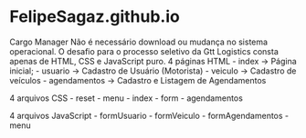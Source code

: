 # FelipeSagaz.github.io
  Cargo Manager
  Não é necessário download ou mudança no sistema operacional.
  O desafio para o processo seletivo da Gtt Logistics consta apenas de HTML, CSS e JavaScript puro.
  4 páginas HTML - index -> Página inicial;
                 - usuario -> Cadastro de Usuário (Motorista)
                 - veiculo -> Cadastro de veículos
                 - agendamentos -> Cadastro e Listagem de Agendamentos
  
  4 arquivos CSS - reset
                 - menu
                 - index
                 - form
                 - agendamentos
                 
  4 arquivos JavaScript - formUsuario
                        - formVeiculo
                        - formAgendamentos
                        - menu
  

